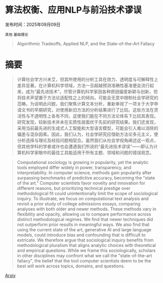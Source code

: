 # 算法权衡、应用NLP与前沿技术谬误

发布时间：2025年09月09日

`其他` `基础理论`

> Algorithmic Tradeoffs, Applied NLP, and the State-of-the-Art Fallacy

# 摘要

> 计算社会学方兴未艾，但其所使用的分析工具在效力、透明度与可解释性上差异显著。在计算机科学领域，方法一旦超越预测准确性基准便会流行起来，成为“最先进技术”。尽管计算机科学家因各种原因偏爱新颖与创新，但将技术声望置于方法论适配性之上的倾向，可能会无意中限制社会学研究的范畴。为说明此问题，我们聚焦计算文本分析，重新审视了一项关于大学申请文书的早期研究，对使用新旧方法的分析结果进行了比较。这些方法在灵活性与不透明性上各有不同，这使我们能在不同方法论体系下比较其表现。研究发现，较新技术并未在实质性层面优于先前的研究结果。我们还发现，采用当前最先进的生成式人工智能和大型语言模型，可能会引入难以消除的偏差与混杂因素。因此，我们认为，社会学研究应借助方法论多元主义，使分析选择与理论及经验问题相契合。虽然我们从社会学视角阐述这一观点，但其他学科的学者或许也会遭遇我们所说的“最先进技术谬误”——即认为计算机科学家眼中的最佳工具能适用于所有主题、领域和问题的错误观念。

> Computational sociology is growing in popularity, yet the analytic tools employed differ widely in power, transparency, and interpretability. In computer science, methods gain popularity after surpassing benchmarks of predictive accuracy, becoming the "state of the art." Computer scientists favor novelty and innovation for different reasons, but prioritizing technical prestige over methodological fit could unintentionally limit the scope of sociological inquiry. To illustrate, we focus on computational text analysis and revisit a prior study of college admissions essays, comparing analyses with both older and newer methods. These methods vary in flexibility and opacity, allowing us to compare performance across distinct methodological regimes. We find that newer techniques did not outperform prior results in meaningful ways. We also find that using the current state of the art, generative AI and large language models, could introduce bias and confounding that is difficult to extricate. We therefore argue that sociological inquiry benefits from methodological pluralism that aligns analytic choices with theoretical and empirical questions. While we frame this sociologically, scholars in other disciplines may confront what we call the "state-of-the-art fallacy", the belief that the tool computer scientists deem to be the best will work across topics, domains, and questions.

[Arxiv](https://arxiv.org/abs/2509.08199)